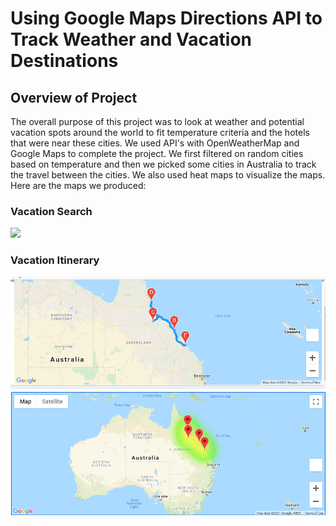 # Using Google Maps Directions API to Track Weather and Vacation Destinations

## Overview of Project
The overall purpose of this project was to look at weather and potential vacation spots around the world to fit temperature criteria 
and  the hotels that were near these cities. We used API's with OpenWeatherMap and Google Maps to complete the project. We first filtered
on random cities based on temperature and then we picked some cities in Australia to track the travel between the cities. We also used
heat maps to visualize the maps. Here are the maps we produced:

### Vacation Search
![](Vacation_Search/WeatherPy_vacation.png)

### Vacation Itinerary
![](Vacation_Itinerary/WeatherPy_travel_map.png)
![](Vacation_Itinerary/WeatherPy_travel_map_markers.png) 